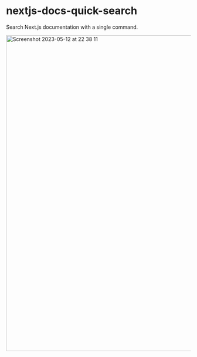 # nextjs-docs-quick-search

Search Next.js documentation with a single command.


<img width="862" alt="Screenshot 2023-05-12 at 22 38 11" src="https://github.com/sinchang/raycast-nextjs-docs/assets/3297859/3a317b03-f1a4-4519-8b18-00a170fc1457">
